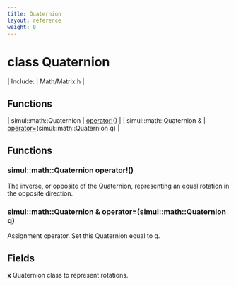 ```yaml
---
title: Quaternion
layout: reference
weight: 0
---
```

class Quaternion
===

| Include: | Math/Matrix.h |



Functions
---

| simul::math::Quaternion | [operator!](#operator!)() |
| simul::math::Quaternion  & | [operator=](#operator=)(simul::math::Quaternion q) |


Functions
---
<a name="operator!"></a>
### simul::math::Quaternion operator!()
The inverse, or opposite of the Quaternion, representing an equal rotation
in the opposite direction.
<a name="operator="></a>
### simul::math::Quaternion  & operator=(simul::math::Quaternion q)
Assignment operator. Set this Quaternion equal to q.

Fields
---

**x**  Quaternion class to represent rotations.
